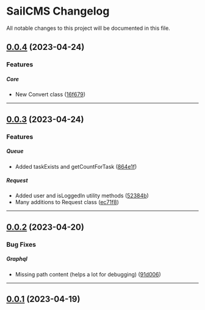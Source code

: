 <!--- BEGIN HEADER -->
# SailCMS Changelog

All notable changes to this project will be documented in this file.
<!--- END HEADER -->

## [0.0.4](https://github.com/LeeroyLabs/sailcms/compare/v0.0.3...v0.0.4) (2023-04-24)

### Features


##### Core

* New Convert class ([16f679](https://github.com/LeeroyLabs/sailcms/commit/16f6792622d6147b2eba7095bed2d38912f68534))


---

## [0.0.3](https://github.com/LeeroyLabs/sailcms/compare/v0.0.2...v0.0.3) (2023-04-24)

### Features


##### Queue

* Added taskExists and getCountForTask ([864e1f](https://github.com/LeeroyLabs/sailcms/commit/864e1f1caba3b101f3c2dd45235e018990533bde))

##### Request

* Added user and isLoggedIn utility methods ([52384b](https://github.com/LeeroyLabs/sailcms/commit/52384b75c18f10c0d57a3c1397428c80432be5b1))
* Many additions to Request class ([ec71f8](https://github.com/LeeroyLabs/sailcms/commit/ec71f8e991146ca8d447709efce37567c67e0463))


---

## [0.0.2](https://github.com/LeeroyLabs/sailcms/compare/v0.0.1...v0.0.2) (2023-04-20)

### Bug Fixes


##### Graphql

* Missing path content (helps a lot for debugging) ([91d006](https://github.com/LeeroyLabs/sailcms/commit/91d006bc58e475348ae2f104951d7db211b1a837))


---

## [0.0.1](https://github.com/LeeroyLabs/sailcms/compare/0.0.0...v0.0.1) (2023-04-19)